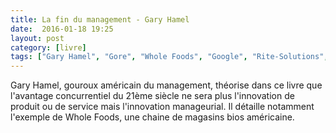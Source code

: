 ```yaml
---
title: La fin du management - Gary Hamel
date:  2016-01-18 19:25
layout: post
category: [livre]
tags: ["Gary Hamel", "Gore", "Whole Foods", "Google", "Rite-Solutions", "Semco"]
---
```


Gary Hamel, gouroux américain du management, théorise dans ce livre que l'avantage concurrentiel du 21ème siècle ne sera plus l'innovation de produit ou de service mais l'innovation manageurial. Il détaille notamment l'exemple de Whole Foods, une chaine de magasins bios américaine.
